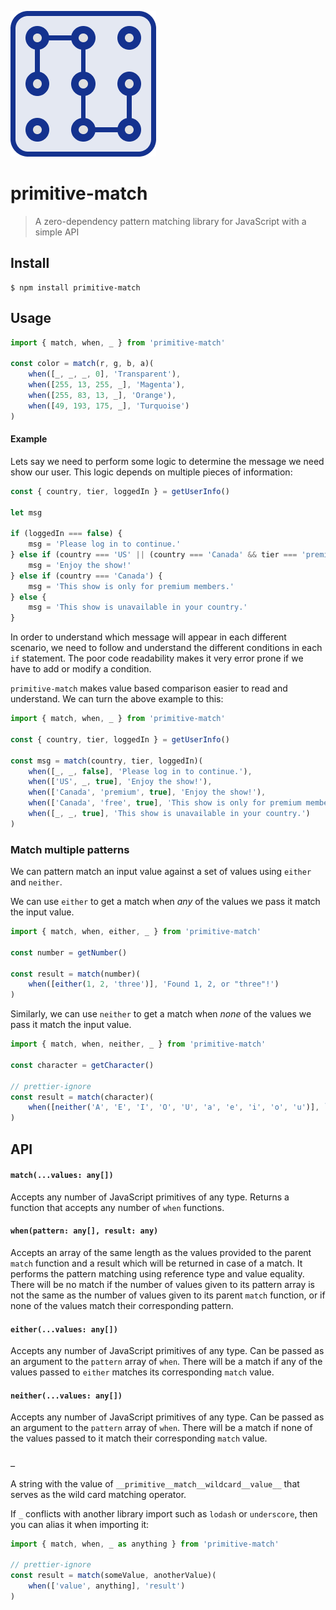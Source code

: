 ![primitive-match logo](logo.png)

# primitive-match

> A zero-dependency pattern matching library for JavaScript with a simple API

## Install

```
$ npm install primitive-match
```

## Usage

```js
import { match, when, _ } from 'primitive-match'

const color = match(r, g, b, a)(
    when([_, _, _, 0], 'Transparent'),
    when([255, 13, 255, _], 'Magenta'),
    when([255, 83, 13, _], 'Orange'),
    when([49, 193, 175, _], 'Turquoise')
)
```

#### Example

Lets say we need to perform some logic to determine the message we need show our
user. This logic depends on multiple pieces of information:

```js
const { country, tier, loggedIn } = getUserInfo()

let msg

if (loggedIn === false) {
    msg = 'Please log in to continue.'
} else if (country === 'US' || (country === 'Canada' && tier === 'premium')) {
    msg = 'Enjoy the show!'
} else if (country === 'Canada') {
    msg = 'This show is only for premium members.'
} else {
    msg = 'This show is unavailable in your country.'
}
```

In order to understand which message will appear in each different scenario, we
need to follow and understand the different conditions in each `if` statement.
The poor code readability makes it very error prone if we have to add or modify
a condition.

`primitive-match` makes value based comparison easier to read and understand. We
can turn the above example to this:

```js
import { match, when, _ } from 'primitive-match'

const { country, tier, loggedIn } = getUserInfo()

const msg = match(country, tier, loggedIn)(
    when([_, _, false], 'Please log in to continue.'),
    when(['US', _, true], 'Enjoy the show!'),
    when(['Canada', 'premium', true], 'Enjoy the show!'),
    when(['Canada', 'free', true], 'This show is only for premium members.'),
    when([_, _, true], 'This show is unavailable in your country.')
)
```

### Match multiple patterns

We can pattern match an input value against a set of values using `either` and
`neither`.

We can use `either` to get a match when _any_ of the values we pass it match the
input value.

```js
import { match, when, either, _ } from 'primitive-match'

const number = getNumber()

const result = match(number)(
    when([either(1, 2, 'three')], 'Found 1, 2, or "three"!')
)
```

Similarly, we can use `neither` to get a match when _none_ of the values
we pass it match the input value.

```js
import { match, when, neither, _ } from 'primitive-match'

const character = getCharacter()

// prettier-ignore
const result = match(character)(
    when([neither('A', 'E', 'I', 'O', 'U', 'a', 'e', 'i', 'o', 'u')], `${character} is not a vowel!`)
)
```

## API

#### `match(...values: any[])`

Accepts any number of JavaScript primitives of any type. Returns a function that
accepts any number of `when` functions.

#### `when(pattern: any[], result: any)`

Accepts an array of the same length as the values provided to the parent `match`
function and a result which will be returned in case of a match. It performs
the pattern matching using reference type and value equality. There will be no
match if the number of values given to its pattern array is not the same as the
number of values given to its parent `match` function, or if none of the values
match their corresponding pattern.

#### `either(...values: any[])`

Accepts any number of JavaScript primitives of any type. Can be passed as an
argument to the `pattern` array of `when`. There will be a match if any of the
values passed to `either` matches its corresponding `match` value.

#### `neither(...values: any[])`

Accepts any number of JavaScript primitives of any type. Can be passed as an
argument to the `pattern` array of `when`. There will be a match if none of the
values passed to it match their corresponding `match` value.

#### `_`

A string with the value of `__primitive__match__wildcard__value__` that serves
as the wild card matching operator.

If `_` conflicts with another library import such as `lodash` or `underscore`,
then you can alias it when importing it:

```js
import { match, when, _ as anything } from 'primitive-match'

// prettier-ignore
const result = match(someValue, anotherValue)(
    when(['value', anything], 'result')
)
```
